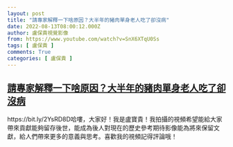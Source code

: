 ```yaml
---
layout: post
title: "請專家解釋一下啥原因？大半年的豬肉單身老人吃了卻沒病"
date: 2022-08-13T08:00:12.000Z
author: 盧保貴視覺影像
from: https://www.youtube.com/watch?v=SnX6XTqU0Ss
tags: [ 盧保貴 ]
comments: True
categories: [ 盧保貴 ]
---
```

<!--1660377612000-->
[請專家解釋一下啥原因？大半年的豬肉單身老人吃了卻沒病](https://www.youtube.com/watch?v=SnX6XTqU0Ss)
------

<div>
https://bit.ly/2YsRD8D哈嘍，大家好！我是盧寶貴！我拍攝的視頻希望能給大家帶來貢獻能夠留存後世，能成為後人對現在的歷史參考期待影像能為將來保留文獻，給人們帶來更多的意義與思考。喜歡我的視頻記得評論哦！
</div>
